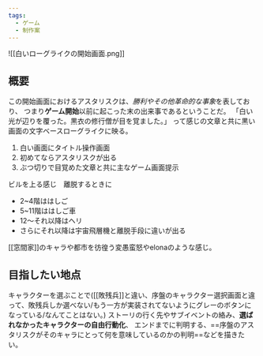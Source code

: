 ```yaml
---
tags:
  - ゲーム
  - 制作案
---
```

![[白いローグライクの開始画面.png]]

## 概要
この開始画面におけるアスタリスクは、*勝利やその他革命的な事象*を表しており、
つまり**ゲーム開始**以前に起こった末の出来事であるということだ。
「白い光が辺りを覆った。黒衣の修行僧が目を覚ました。」
って感じの文章と共に黒い画面の文字ベースローグライクに映る。
1. 白い画面にタイトル操作画面
2. 初めてならアスタリスクが出る
3. ぶつ切りで目覚めた文章と共に主なゲーム画面提示

ビルを上る感じ　離脱するときに
- 2~4階ははしご
- 5~11階ははしご車
- 12～それ以降はヘリ
- さらにそれ以降は宇宙飛層機と離脱手段に違いが出る

[[窓間家]]のキャラや都市を彷徨う変愚蛮怒やelonaのような感じ。

## 目指したい地点
キャラクターを選ぶことで([[敗残兵]]と違い、序盤のキャラクター選択画面と違って、敗残兵しか選べない/もう一方が実装されてないようにグレーのボタンになっている/なんてことはない。)
ストーリの行く先やサブイベントの絡み、**選ばれなかったキャラクターの自由行動化**、
エンドまでに判明する、==序盤のアスタリスクがそのキャラにとって何を意味しているのかの判明==などを描きたい。
